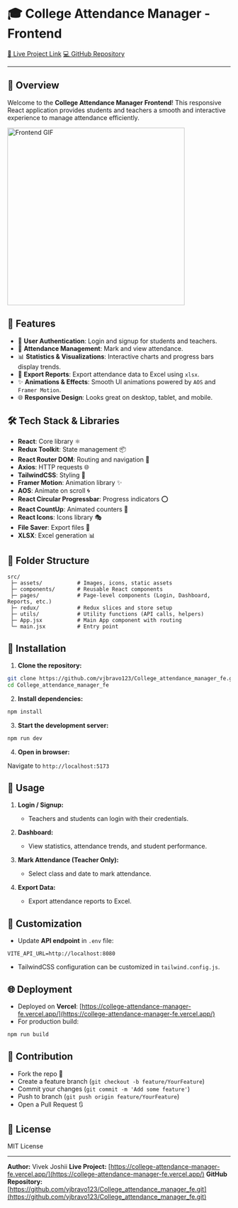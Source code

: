 # 🎓 College Attendance Manager - Frontend

[🚀 Live Project Link](https://college-attendance-manager-fe.vercel.app/)
[💻 GitHub Repository](https://github.com/vjbravo123/College_attendance_manager_fe.git)

---

## 🌟 Overview

Welcome to the **College Attendance Manager Frontend**! This responsive React application provides students and teachers a smooth and interactive experience to manage attendance efficiently.

<img src="https://media.giphy.com/media/3oEjI6SIIHBdRxXI40/giphy.gif" alt="Frontend GIF" width="400" />

## 🎯 Features

* 🔐 **User Authentication**: Login and signup for students and teachers.
* 📝 **Attendance Management**: Mark and view attendance.
* 📊 **Statistics & Visualizations**: Interactive charts and progress bars display trends.
* 📁 **Export Reports**: Export attendance data to Excel using `xlsx`.
* ✨ **Animations & Effects**: Smooth UI animations powered by `AOS` and `Framer Motion`.
* 🌐 **Responsive Design**: Looks great on desktop, tablet, and mobile.

## 🛠️ Tech Stack & Libraries

* **React**: Core library ⚛️
* **Redux Toolkit**: State management 📦
* **React Router DOM**: Routing and navigation 🔗
* **Axios**: HTTP requests 🌐
* **TailwindCSS**: Styling 🎨
* **Framer Motion**: Animation library ✨
* **AOS**: Animate on scroll 🌀
* **React Circular Progressbar**: Progress indicators ⭕
* **React CountUp**: Animated counters 🔢
* **React Icons**: Icons library 🎭
* **File Saver**: Export files 💾
* **XLSX**: Excel generation 📊

## 📂 Folder Structure

```
src/
 ├─ assets/           # Images, icons, static assets
 ├─ components/       # Reusable React components
 ├─ pages/            # Page-level components (Login, Dashboard, Reports, etc.)
 ├─ redux/            # Redux slices and store setup
 ├─ utils/            # Utility functions (API calls, helpers)
 ├─ App.jsx           # Main App component with routing
 └─ main.jsx          # Entry point
```

## 🚀 Installation

1. **Clone the repository:**

```bash
git clone https://github.com/vjbravo123/College_attendance_manager_fe.git
cd College_attendance_manager_fe
```

2. **Install dependencies:**

```bash
npm install
```

3. **Start the development server:**

```bash
npm run dev
```

4. **Open in browser:**

Navigate to `http://localhost:5173`

## 🔗 Usage

1. **Login / Signup:**

   * Teachers and students can login with their credentials.

2. **Dashboard:**

   * View statistics, attendance trends, and student performance.

3. **Mark Attendance (Teacher Only):**

   * Select class and date to mark attendance.

4. **Export Data:**

   * Export attendance reports to Excel.

## 🎨 Customization

* Update **API endpoint** in `.env` file:

```
VITE_API_URL=http://localhost:8080
```

* TailwindCSS configuration can be customized in `tailwind.config.js`.

## 🌐 Deployment

* Deployed on **Vercel**: [https://college-attendance-manager-fe.vercel.app/](https://college-attendance-manager-fe.vercel.app/)
* For production build:

```bash
npm run build
```

## 🤝 Contribution

* Fork the repo 🍴
* Create a feature branch (`git checkout -b feature/YourFeature`)
* Commit your changes (`git commit -m 'Add some feature'`)
* Push to branch (`git push origin feature/YourFeature`)
* Open a Pull Request 🔃

## 📄 License

MIT License

---

**Author:** Vivek Joshii
**Live Project:** [https://college-attendance-manager-fe.vercel.app/](https://college-attendance-manager-fe.vercel.app/)
**GitHub Repository:** [https://github.com/vjbravo123/College_attendance_manager_fe.git](https://github.com/vjbravo123/College_attendance_manager_fe.git)
